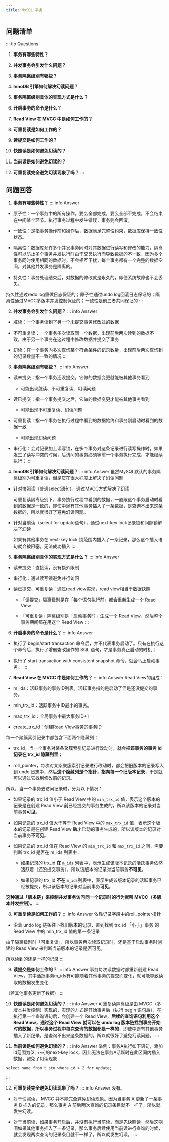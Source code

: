```yaml
---
title: MySQL 事务
---
```


## 问题清单

::: tip Questions
1.   **事务有哪些特性？**

2.   **并发事务会引发什么问题？**

3.   **事务隔离级别有哪些？**

4.   **InnoDB 引擎如何解决幻读问题？**

5.   **事务隔离级别具体的实现方式是什么？**

6.   **开启事务的命令是什么？**

7.   **Read View 在 MVCC 中是如何工作的？**

8.   **可重复读是如何工作的？**

9.   **读提交是如何工作的？**

10.   **快照读是如何避免幻读的？**

11.   **当前读是如何避免幻读的？**

12.   **可重复读完全避免幻读现象了吗？**
::: 

## 问题回答

1.   **事务有哪些特性？**
::: info Answer
  -   原子性：一个事务中的所有操作，要么全部完成，要么全部不完成，不会结束在中间某个环节。执行事务过程中发生错误，事务则会回滚。

  -   一致性：是指事务操作前和操作后，数据满足完整性约束，数据库保持一致性状态。

  -   隔离性：数据库允许多个并发事务同时对其数据进行读写和修改的能力，隔离性可以防止多个事务并发执行时由于交叉执行而导致数据的不一致，因为多个事务同时使用相同的数据时，不会相互干扰，每个事务都有一个完整的数据空间，对其他并发事务是隔离的。

  -   持久性：事务处理结束后，对数据的修改就是永久的，即便系统故障也不会丢失。

  持久性通过redo log重做日志保证的；原子性通过undo log回滚日志保证的；隔离性通过MVCC多版本并发控制保证的；一致性是前三者共同保证的
:::

2.   **并发事务会引发什么问题？**
::: info Answer
  -   脏读：一个事务读到了另一个未提交事务修改过的数据

  -   不可重复读：一个事务多次读取同一个数据，出现前后两次读到的数据不一致，由于另一个事务在这过程中修改数据并提交了事务

  -   幻读：在一个事务内多次查询某个符合条件的记录数量，出现前后两次查询到的记录数量不一致的情况
:::

3.   **事务隔离级别有哪些？**
::: info Answer
  -   读未提交：指一个事务还没提交，它做的数据变更就能被其他事务看到

      -   可能出现脏读、不可重复读、幻读问题

  -   读已提交：指一个事务提交之后，它做的数据变更才能被其他事务看到

      -   可能出现不可重复读、幻读问题

  -   可重复读：指一个事务在执行过程中看到的数据始终和事务刚启动时看到的数据一致

      -   可能出现幻读问题

  -   串行化：会对记录加上读写锁，在多个事务对这条记录进行读写操作时，如果发生了读写冲突的时候，后访问的事务必须等前一个事务执行完成，才能继续执行；
:::

4.   **InnoDB 引擎如何解决幻读问题？**
::: info Answer
  虽然MySQL默认的事务隔离级别为可重复读，但是它在很大程度上解决了幻读问题

  -   针对快照读（普通select语句），通过MVCC方式解决了幻读

      可重复读隔离级别下，事务执行过程中看到的数据，一直跟这个事务启动时看到的数据是一致的，即使中途有其他事务插入了一条数据，是查询不出来这条数据的，所以就很好了避免幻读问题。

  -   针对当前读（select for update语句），通过next-key lock记录锁和间隙锁解决了幻读

      如果有其他事务在 next-key lock 锁范围内插入了一条记录，那么这个插入语句就会被阻塞，无法成功插入
:::

5.   **事务隔离级别具体的实现方式是什么？**
::: info Answer
  -   读未提交：直接读，没有额外限制

  -   串行化：通过读写锁避免并行访问

  -   读已提交、可重复读：通过read view实现，read view相当于数据快照

      -   「读提交」隔离级别是在「每个语句执行前」都会重新生成一个 Read View

      -   「可重复读」隔离级别是「启动事务时」生成一个 Read View，然后整个事务期间都在用这个 Read View
:::

6.   **开启事务的命令是什么？**
::: info Answer
  -   执行了 begin/start transaction 命令后，并不代表事务启动了。只有在执行这个命令后，执行了增删查改操作的 SQL 语句，才是事务真正启动的时机；

  -   执行了 start transaction with consistent snapshot 命令，就会马上启动事务。
:::

7.   **Read View 在 MVCC 中是如何工作的？**
::: info Answer
  Read View的组成：

  -   m_ids：活跃事务的事务ID列表。活跃事务指的是启动了但是还没提交的事务。

  -   min_trx_id：活跃事务中ID最小的事务。

  -   max_trx_id：全局事务中最大事务ID+1

  -   create_trx_id：创建Read View事务的事务ID

  每一个聚簇索引记录中都包含下面两个隐藏列：

  -   trx_id，当一个事务对某条聚簇索引记录进行改动时，就会**把该事务的事务 id 记录在 trx_id 隐藏列里**；

  -   roll_pointer，每次对某条聚簇索引记录进行改动时，都会把旧版本的记录写入到 undo 日志中，然后**这个隐藏列是个指针，指向每一个旧版本记录**，于是就可以通过它找到修改前的记录。

  所以，当一个事务去访问记录时，分为以下情况：

  -   如果记录的 trx_id 值小于 Read View 中的 `min_trx_id` 值，表示这个版本的记录是在创建 Read View **前**已经提交的事务生成的，所以该版本的记录对当前事务**可见**。

  -   如果记录的 trx_id 值大于等于 Read View 中的 `max_trx_id` 值，表示这个版本的记录是在创建 Read View **后**才启动的事务生成的，所以该版本的记录对当前事务**不可见**。

  -   如果记录的 trx_id 值在 Read View 的 `min_trx_id` 和 `max_trx_id` 之间，需要判断 trx_id 是否在 m_ids 列表中：

      -   如果记录的 trx_id **在** `m_ids` 列表中，表示生成该版本记录的活跃事务依然活跃着（还没提交事务），所以该版本的记录对当前事务**不可见**。

      -   如果记录的 trx_id **不在** `m_ids`列表中，表示生成该版本记录的活跃事务已经被提交，所以该版本的记录对当前事务**可见**。

  **这种通过「版本链」来控制并发事务访问同一个记录时的行为就叫 MVCC（多版本并发控制）。**
:::

8.   **可重复读是如何工作的？**
::: info Answer
  依靠记录字段中的roll_pointer指针

  -   沿着 undo log 链条往下找旧版本的记录，直到找到 trx_id 「小于」事务 的 Read View 中的 min_trx_id 值的第一条记录

  由于隔离级别时「可重复读」，所以事务再次读取记录时，还是基于启动事务时创建的 Read View 来判断当前版本的记录是否可见，

  所以读到的还是一样的记录
:::

9.   **读提交是如何工作的？**
::: info Answer
  事务每次读数据时都重新创建 Read View，其中活跃事务m_ids有可能随着其他事务的提交而变化，就可能导致读取的数据发生变化

  （若其他事务更新了数据）
:::

10.   **快照读是如何避免幻读的？**
::: info Answer
  可重复读隔离级是由 MVCC（多版本并发控制）实现的，实现的方式是开始事务后（执行 begin 语句后），在执行第一个查询语句后，会创建一个 Read View，**后续的查询语句利用这个 Read View，通过这个 Read View 就可以在 undo log 版本链找到事务开始时的数据，所以事务过程中每次查询的数据都是一样的**，即使中途有其他事务插入了新纪录，是查询不出来这条数据的，所以就很好了避免幻读问题。
:::

11.   **当前读是如何避免幻读的？**
::: info Answer
  举例：事务A执行如下语句，添加id范围为(2, +∞]的next-key lock，因此无法在事务A活跃时在此区间内插入数据，避免了幻读现象

  ```
  select name from t_stu where id > 2 for update;
  ```
:::

12.   **可重复读完全避免幻读现象了吗？**
::: info Answer
  没有。

  -   对于快照读， MVCC 并不能完全避免幻读现象。因为当事务 A 更新了一条事务 B 插入的记录，那么事务 A 前后两次查询的记录条目就不一样了，所以就发生幻读。

  -   对于当前读，如果事务开启后，并没有执行当前读，而是先快照读，然后这期间如果其他事务插入了一条记录，那么事务后续使用当前读进行查询的时候，就会发现两次查询的记录条目就不一样了，所以就发生幻读。
:::